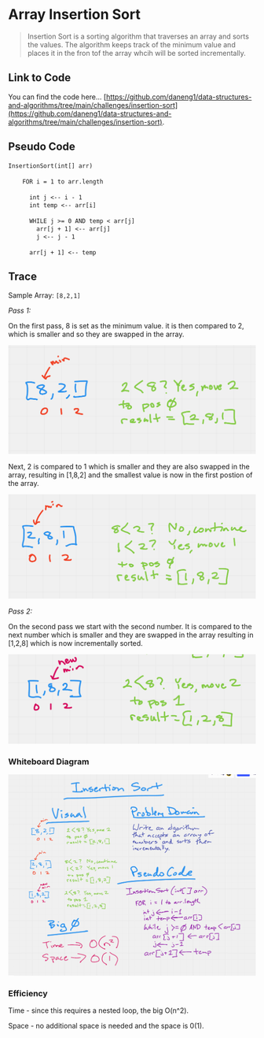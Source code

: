 # Array Insertion Sort

> Insertion Sort is a sorting algorithm that traverses an array and sorts the values. The algorithm keeps track of the minimum value and places it in the fron tof the array whcih will be sorted incrementally.

## Link to Code

You can find the code here...
[https://github.com/daneng1/data-structures-and-algorithms/tree/main/challenges/insertion-sort](https://github.com/daneng1/data-structures-and-algorithms/tree/main/challenges/insertion-sort).

## Pseudo Code

```
InsertionSort(int[] arr)
  
    FOR i = 1 to arr.length
    
      int j <-- i - 1
      int temp <-- arr[i]
      
      WHILE j >= 0 AND temp < arr[j]
        arr[j + 1] <-- arr[j]
        j <-- j - 1
        
      arr[j + 1] <-- temp
```

## Trace

Sample Array: `[8,2,1]`

*Pass 1:*

On the first pass, 8 is set as the minimum value. it is then compared to 2, which is smaller and so they are swapped in the array.

![Pass 1](insert-sort-01.png)

Next, 2 is compared to 1 which is smaller and they are also swapped in the array, resulting in [1,8,2] and the smallest value is now in the first postion of the array.

![Pass 1](insert-sort-02.png)

*Pass 2:*

On the second pass we start with the second number. It is compared to the next number which is smaller and they are swapped in the array resulting in [1,2,8] which is now incrementally sorted.

![Pass 1](insert-sort-03.png)

### Whiteboard Diagram

![Pass 1](insert-sort-04.png)

### Efficiency

Time - since this requires a nested loop, the big O(n^2).

Space - no additional space is needed and the space is 0(1).
